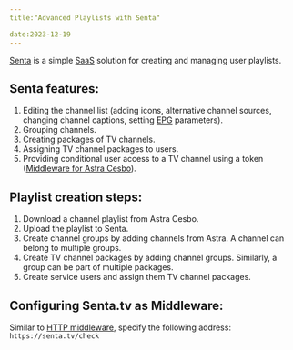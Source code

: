 ```yaml
---
title:"Advanced Playlists with Senta"

date:2023-12-19
---
```

[Senta](https://senta.tv/ "Senta") is a simple [SaaS](https://en.wikipedia.org/wiki/Software_as_a_service) solution for creating and managing user playlists.

## Senta features:

1. Editing the channel list (adding icons, alternative channel sources, changing channel captions, setting [EPG](https://en.wikipedia.org/wiki/Electronic_program_guide) parameters).
2. Grouping channels.
3. Creating packages of TV channels.
4. Assigning TV channel packages to users.
5. Providing conditional user access to a TV channel using a token ([Middleware for Astra Cesbo](https://help.cesbo.com/astra/delivery/http-hls-auth/middleware)).

## Playlist creation steps:

1. Download a channel playlist from Astra Cesbo.
2. Upload the playlist to Senta.
3. Create channel groups by adding channels from Astra. A channel can belong to multiple groups.
4. Create TV channel packages by adding channel groups. Similarly, a group can be part of multiple packages.
5. Create service users and assign them TV channel packages.

## Configuring Senta.tv as Middleware:

Similar to [HTTP middleware](https://help.cesbo.com/astra/delivery/http-hls-auth/middleware#http-reques), specify the following address: `https://senta.tv/check`
